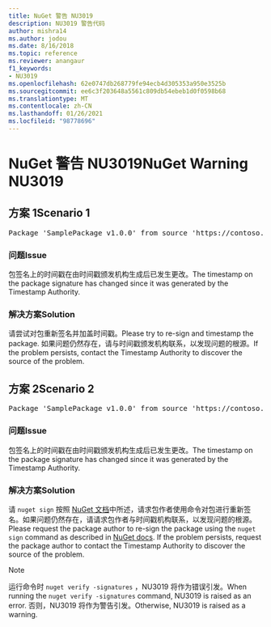 ```yaml
---
title: NuGet 警告 NU3019
description: NU3019 警告代码
author: mishra14
ms.author: jodou
ms.date: 8/16/2018
ms.topic: reference
ms.reviewer: anangaur
f1_keywords:
- NU3019
ms.openlocfilehash: 62e0747db268779fe94ecb4d305353a950e3525b
ms.sourcegitcommit: ee6c3f203648a5561c809db54ebeb1d0f0598b68
ms.translationtype: MT
ms.contentlocale: zh-CN
ms.lasthandoff: 01/26/2021
ms.locfileid: "98778696"
---
```

# <a name="nuget-warning-nu3019"></a><span data-ttu-id="d61b0-103">NuGet 警告 NU3019</span><span class="sxs-lookup"><span data-stu-id="d61b0-103">NuGet Warning NU3019</span></span>

## <a name="scenario-1"></a><span data-ttu-id="d61b0-104">方案 1</span><span class="sxs-lookup"><span data-stu-id="d61b0-104">Scenario 1</span></span>

<pre>Package 'SamplePackage v1.0.0' from source 'https://contoso.com/index.json': The timestamp integrity check failed.</pre>

### <a name="issue"></a><span data-ttu-id="d61b0-105">问题</span><span class="sxs-lookup"><span data-stu-id="d61b0-105">Issue</span></span>

<span data-ttu-id="d61b0-106">包签名上的时间戳在由时间戳颁发机构生成后已发生更改。</span><span class="sxs-lookup"><span data-stu-id="d61b0-106">The timestamp on the package signature has changed since it was generated by the Timestamp Authority.</span></span>


### <a name="solution"></a><span data-ttu-id="d61b0-107">解决方案</span><span class="sxs-lookup"><span data-stu-id="d61b0-107">Solution</span></span>

<span data-ttu-id="d61b0-108">请尝试对包重新签名并加盖时间戳。</span><span class="sxs-lookup"><span data-stu-id="d61b0-108">Please try to re-sign and timestamp the package.</span></span> <span data-ttu-id="d61b0-109">如果问题仍然存在，请与时间戳颁发机构联系，以发现问题的根源。</span><span class="sxs-lookup"><span data-stu-id="d61b0-109">If the problem persists, contact the Timestamp Authority to discover the source of the problem.</span></span>



## <a name="scenario-2"></a><span data-ttu-id="d61b0-110">方案 2</span><span class="sxs-lookup"><span data-stu-id="d61b0-110">Scenario 2</span></span>

<pre>Package 'SamplePackage v1.0.0' from source 'https://contoso.com/index.json': The primary signature's timestamp integrity check failed.</pre>

### <a name="issue"></a><span data-ttu-id="d61b0-111">问题</span><span class="sxs-lookup"><span data-stu-id="d61b0-111">Issue</span></span>

<span data-ttu-id="d61b0-112">包签名上的时间戳在由时间戳颁发机构生成后已发生更改。</span><span class="sxs-lookup"><span data-stu-id="d61b0-112">The timestamp on the package signature has changed since it was generated by the Timestamp Authority.</span></span>


### <a name="solution"></a><span data-ttu-id="d61b0-113">解决方案</span><span class="sxs-lookup"><span data-stu-id="d61b0-113">Solution</span></span>

<span data-ttu-id="d61b0-114">请 `nuget sign` 按照 [NuGet 文档](../../create-packages/sign-a-package.md)中所述，请求包作者使用命令对包进行重新签名。如果问题仍然存在，请请求包作者与时间戳机构联系，以发现问题的根源。</span><span class="sxs-lookup"><span data-stu-id="d61b0-114">Please request the package author to re-sign the package using the `nuget sign` command as described in [NuGet docs](../../create-packages/sign-a-package.md). If the problem persists, request the package author to contact the Timestamp Authority to discover the source of the problem.</span></span>


> [!Note]
> <span data-ttu-id="d61b0-115">运行命令时 `nuget verify -signatures` ，NU3019 将作为错误引发。</span><span class="sxs-lookup"><span data-stu-id="d61b0-115">When running the `nuget verify -signatures` command, NU3019 is raised as an error.</span></span> <span data-ttu-id="d61b0-116">否则，NU3019 将作为警告引发。</span><span class="sxs-lookup"><span data-stu-id="d61b0-116">Otherwise, NU3019 is raised as a warning.</span></span>
